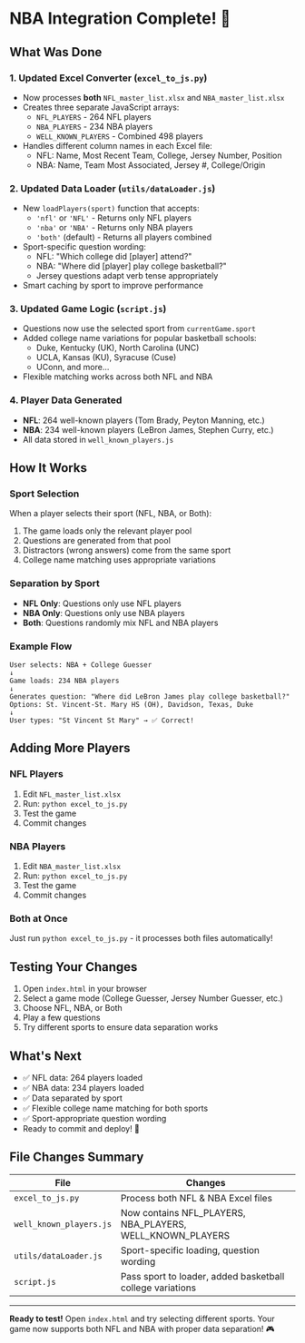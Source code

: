 # NBA Integration Complete! 🏀

## What Was Done

### 1. Updated Excel Converter (`excel_to_js.py`)
- Now processes **both** `NFL_master_list.xlsx` and `NBA_master_list.xlsx`
- Creates three separate JavaScript arrays:
  - `NFL_PLAYERS` - 264 NFL players
  - `NBA_PLAYERS` - 234 NBA players
  - `WELL_KNOWN_PLAYERS` - Combined 498 players
- Handles different column names in each Excel file:
  - NFL: Name, Most Recent Team, College, Jersey Number, Position
  - NBA: Name, Team Most Associated, Jersey #, College/Origin

### 2. Updated Data Loader (`utils/dataLoader.js`)
- New `loadPlayers(sport)` function that accepts:
  - `'nfl'` or `'NFL'` - Returns only NFL players
  - `'nba'` or `'NBA'` - Returns only NBA players
  - `'both'` (default) - Returns all players combined
- Sport-specific question wording:
  - NFL: "Which college did [player] attend?"
  - NBA: "Where did [player] play college basketball?"
  - Jersey questions adapt verb tense appropriately
- Smart caching by sport to improve performance

### 3. Updated Game Logic (`script.js`)
- Questions now use the selected sport from `currentGame.sport`
- Added college name variations for popular basketball schools:
  - Duke, Kentucky (UK), North Carolina (UNC)
  - UCLA, Kansas (KU), Syracuse (Cuse)
  - UConn, and more...
- Flexible matching works across both NFL and NBA

### 4. Player Data Generated
- **NFL**: 264 well-known players (Tom Brady, Peyton Manning, etc.)
- **NBA**: 234 well-known players (LeBron James, Stephen Curry, etc.)
- All data stored in `well_known_players.js`

## How It Works

### Sport Selection
When a player selects their sport (NFL, NBA, or Both):
1. The game loads only the relevant player pool
2. Questions are generated from that pool
3. Distractors (wrong answers) come from the same sport
4. College name matching uses appropriate variations

### Separation by Sport
- **NFL Only**: Questions only use NFL players
- **NBA Only**: Questions only use NBA players  
- **Both**: Questions randomly mix NFL and NBA players

### Example Flow
```
User selects: NBA + College Guesser
↓
Game loads: 234 NBA players
↓
Generates question: "Where did LeBron James play college basketball?"
Options: St. Vincent-St. Mary HS (OH), Davidson, Texas, Duke
↓
User types: "St Vincent St Mary" → ✅ Correct!
```

## Adding More Players

### NFL Players
1. Edit `NFL_master_list.xlsx`
2. Run: `python excel_to_js.py`
3. Test the game
4. Commit changes

### NBA Players
1. Edit `NBA_master_list.xlsx`
2. Run: `python excel_to_js.py`
3. Test the game
4. Commit changes

### Both at Once
Just run `python excel_to_js.py` - it processes both files automatically!

## Testing Your Changes

1. Open `index.html` in your browser
2. Select a game mode (College Guesser, Jersey Number Guesser, etc.)
3. Choose NFL, NBA, or Both
4. Play a few questions
5. Try different sports to ensure data separation works

## What's Next

- ✅ NFL data: 264 players loaded
- ✅ NBA data: 234 players loaded
- ✅ Data separated by sport
- ✅ Flexible college name matching for both sports
- ✅ Sport-appropriate question wording
- Ready to commit and deploy! 🚀

## File Changes Summary

| File | Changes |
|------|---------|
| `excel_to_js.py` | Process both NFL & NBA Excel files |
| `well_known_players.js` | Now contains NFL_PLAYERS, NBA_PLAYERS, WELL_KNOWN_PLAYERS |
| `utils/dataLoader.js` | Sport-specific loading, question wording |
| `script.js` | Pass sport to loader, added basketball college variations |

---

**Ready to test!** Open `index.html` and try selecting different sports. Your game now supports both NFL and NBA with proper data separation! 🎮
